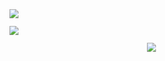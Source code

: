 <img   align="center" src="https://github-readme-stats.vercel.app/api?username=LegspCpd&locale=cn&line_height=33&show_icons=true&hide=commits&theme=dark&rank_icon=default"/>

<a href="https://vscode.dev" target="_blank"><img  align=center src="https://img.shields.io/badge/VSCode-%231677ff?style=flat"/></a>

<p align="center">
  <a href="https://github.com/kittinan/spotify-github-profile">
    <img src="https://spotify-github-profile.kittinanx.com/api/view?uid=31sgvqbhymw64zslw2hsfllc4gny&cover_image=true&theme=spotify-embed&show_offline=true&background_color=121212&interchange=true&bar_color=53b14f&bar_color_cover=false&mode=dark">
  </a>
</p>
